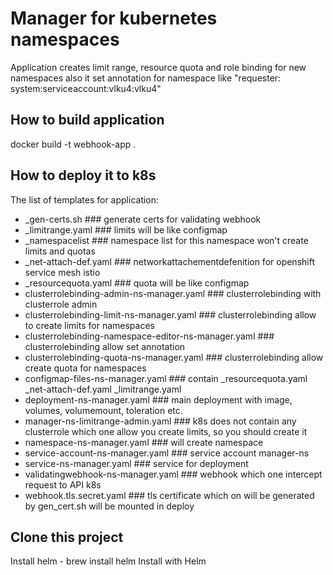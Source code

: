 # Manager for kubernetes namespaces
Application creates limit range, resource quota and role binding for new namespaces also it set annotation for namespace like "requester: system:serviceaccount:vlku4:vlku4"
## How to build application
docker build -t webhook-app .
## How to deploy it to k8s
The list of templates for application:
* _gen-certs.sh  ### generate certs for validating webhook
* _limitrange.yaml ### limits will be like configmap
* _namespacelist ### namespace list for this namespace won't create limits and quotas
* _net-attach-def.yaml ### networkattachementdefenition for openshift service mesh istio
* _resourcequota.yaml ### quota will be like configmap 
* clusterrolebinding-admin-ns-manager.yaml ### clusterrolebinding with clusterrole admin
* clusterrolebinding-limit-ns-manager.yaml ### clusterrolebinding allow to create limits for namespaces 
* clusterrolebinding-namespace-editor-ns-manager.yaml ### clusterrolebinding allow set annotation
* clusterrolebinding-quota-ns-manager.yaml ### clusterrolebinding allow create quota for namespaces
* configmap-files-ns-manager.yaml ### contain _resourcequota.yaml _net-attach-def.yaml _limitrange.yaml 
* deployment-ns-manager.yaml ### main deployment with image, volumes, volumemount, toleration etc.
* manager-ns-limitrange-admin.yaml ### k8s does not contain any clusterrole which one allow you create limits, so you should create it
* namespace-ns-manager.yaml ### will create namespace 
* service-account-ns-manager.yaml ### service account manager-ns
* service-ns-manager.yaml ### service for deployment
* validatingwebhook-ns-manager.yaml ### webhook which one intercept request to API k8s
* webhook.tls.secret.yaml ### tls certificate which on will be generated by gen_cert.sh will be mounted in deploy 

## Clone this project
Install helm - brew install helm
Install with Helm 
